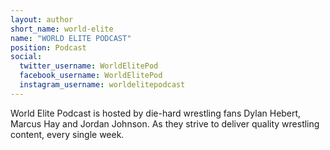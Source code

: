 ```yaml
---
layout: author
short_name: world-elite
name: "WORLD ELITE PODCAST"
position: Podcast
social:
  twitter_username: WorldElitePod
  facebook_username: WorldElitePod
  instagram_username: worldelitepodcast
---
```

World Elite Podcast is hosted by die-hard wrestling fans Dylan Hebert, Marcus Hay and Jordan Johnson. As they strive to deliver quality wrestling content, every single week.